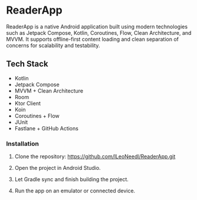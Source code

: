 # ReaderApp

ReaderApp is a native Android application built using modern technologies such as Jetpack Compose, Kotlin, Coroutines, Flow, Clean Architecture, and MVVM. It supports offline-first content loading and clean separation of concerns for scalability and testability.

## Tech Stack

- Kotlin
- Jetpack Compose
- MVVM + Clean Architecture
- Room
- Ktor Client
- Koin
- Coroutines + Flow
- JUnit
- Fastlane + GitHub Actions

### Installation

1. Clone the repository: https://github.com/lLeoNeedl/ReaderApp.git

2. Open the project in Android Studio.

3. Let Gradle sync and finish building the project.

4. Run the app on an emulator or connected device.
